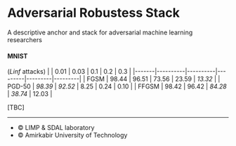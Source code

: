 # Adversarial Robustess Stack
A descriptive anchor and stack for adversarial machine learning researchers


#### MNIST
 (*Linf* attacks)
|       |   0.01   |   0.03   |   0.1   |   0.2   |   0.3   |
|-------|----------|----------|---------|---------|---------|
|  FGSM   |   98.44   |   96.51   |   73.56  |   23.59   |   *13.32*   |
|  PGD-50 |   *98.39*   |   *92.52*  |   8.25   |   0.24   |   0.10   |
|  FFGSM  |   98.42 |   96.42  |  *84.28*  |   *38.74*   |   12.03   |

[TBC]




<hr>

* © LIMP & SDAL laboratory
* © Amirkabir University of Technology
